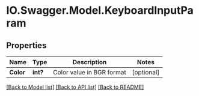 # IO.Swagger.Model.KeyboardInputParam
## Properties

Name | Type | Description | Notes
------------ | ------------- | ------------- | -------------
**Color** | **int?** | Color value in BGR format | [optional] 

[[Back to Model list]](../README.md#documentation-for-models) [[Back to API list]](../README.md#documentation-for-api-endpoints) [[Back to README]](../README.md)

